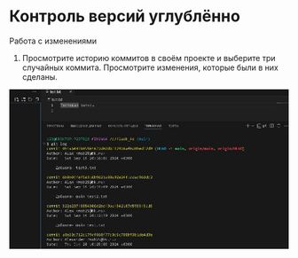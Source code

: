 # Контроль версий углублённо

Работа с изменениями

1. Просмотрите историю коммитов в своём проекте и выберите три случайных коммита. Просмотрите изменения, которые были в них сделаны.

![](https://github.com/mob25/flask_4s/blob/main/img/1.jpg)

